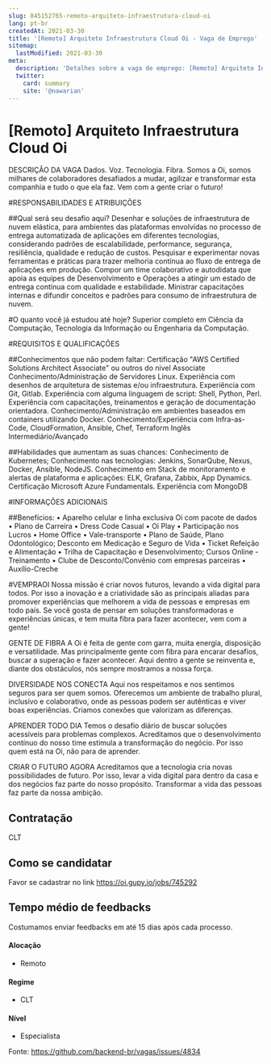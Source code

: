 ```yaml
---
slug: 845152765-remoto-arquiteto-infraestrutura-cloud-oi
lang: pt-br
createdAt: 2021-03-30
title: '[Remoto] Arquiteto Infraestrutura Cloud Oi - Vaga de Emprego'
sitemap:
  lastModified: 2021-03-30
meta:
  description: 'Detalhes sobre a vaga de emprego: [Remoto] Arquiteto Infraestrutura Cloud Oi'
  twitter:
    card: summary
    site: '@nawarian'
---
```


# [Remoto] Arquiteto Infraestrutura Cloud Oi

DESCRIÇÃO DA VAGA
Dados. Voz. Tecnologia. Fibra. Somos a Oi, somos milhares de colaboradores desafiados a mudar, agilizar e transformar esta companhia e tudo o que ela faz. Vem com a gente criar o futuro!

#RESPONSABILIDADES E ATRIBUIÇÕES

##Qual será seu desafio aqui?
Desenhar e soluções de infraestrutura de nuvem elástica, para ambientes das plataformas envolvidas no processo de entrega automatizada de aplicações em diferentes tecnologias, considerando padrões de escalabilidade, performance, segurança, resiliência, qualidade e redução de custos.
Pesquisar e experimentar novas ferramentas e práticas para trazer melhoria contínua ao fluxo de entrega de aplicações em produção.
Compor um time colaborativo e autodidata que apoia as equipes de Desenvolvimento e Operações a atingir um estado de entrega contínua com qualidade e estabilidade.
Ministrar capacitações internas e difundir conceitos e padrões para consumo de infraestrutura de nuvem.
 

#O quanto você já estudou até hoje?
Superior completo em Ciência da Computação, Tecnologia da Informação ou Engenharia da Computação.

#REQUISITOS E QUALIFICAÇÕES

##Conhecimentos que não podem faltar:
Certificação "AWS Certified Solutions Architect Associate" ou outros do nivel Associate
Conhecimento/Administração de Servidores Linux.
Experiência com desenhos de arquitetura de sistemas e/ou infraestrutura.
Experiência com Git, Gitlab.
Experiência com alguma linguagem de script: Shell, Python, Perl.
Experiência com capacitações, treinamentos e geração de documentação orientadora.
Conhecimento/Administração em ambientes baseados em containers utilizando Docker.
Conhecimento/Experiência com Infra-as-Code, CloudFormation, Ansible, Chef, Terraform
Inglês Intermediário/Avançado
 

##Habilidades que aumentam as suas chances:
 Conhecimento de Kubernetes;
Conhecimento nas tecnologias: Jenkins, SonarQube, Nexus, Docker, Ansible, NodeJS.
Conhecimento em Stack de monitoramento e alertas de plataforma e aplicações: ELK, Grafana, Zabbix, App Dynamics.
Certificação Microsoft Azure Fundamentals.
Experiência com MongoDB

#INFORMAÇÕES ADICIONAIS

##Benefícios:
•             Aparelho celular e linha exclusiva Oi com pacote de dados
•             Plano de Carreira
•             Dress Code Casual
•             Oi Play
•             Participação nos Lucros
•             Home Office
•             Vale-transporte
•             Plano de Saúde, Plano Odontológico; Desconto em Medicação e Seguro de Vida
•             Ticket Refeição e Alimentação
•             Trilha de Capacitação e Desenvolvimento; Cursos Online - Treinamento
•             Clube de Desconto/Convênio com empresas parceiras
•             Auxílio-Creche

#VEMPRAOI
Nossa missão é criar novos futuros, levando a vida digital para todos. Por isso a inovação e a criatividade são as principais aliadas para promover experiências que melhorem a vida de pessoas e empresas em todo país. Se você gosta de pensar em soluções transformadoras e experiências únicas, e tem muita fibra para fazer acontecer, vem com a gente!

GENTE DE FIBRA
A Oi é feita de gente com garra, muita energia, disposição e versatilidade. Mas principalmente gente com fibra para encarar desafios, buscar a superação e fazer acontecer. Aqui dentro a gente se reinventa e, diante dos obstáculos, nós sempre mostramos a nossa força.

DIVERSIDADE NOS CONECTA
Aqui nos respeitamos e nos sentimos seguros para ser quem somos. Oferecemos um ambiente de trabalho plural, inclusivo e colaborativo, onde as pessoas podem ser autênticas e viver boas experiências. Criamos conexões que valorizam as diferenças.

APRENDER TODO DIA
Temos o desafio diário de buscar soluções acessíveis para problemas complexos. Acreditamos que o desenvolvimento contínuo do nosso time estimula a transformação do negócio. Por isso quem está na Oi, não para de aprender. 

CRIAR O FUTURO AGORA
Acreditamos que a tecnologia cria novas possibilidades de futuro. Por isso, levar a vida digital para dentro da casa e dos negócios faz parte do nosso propósito. Transformar a vida das pessoas faz parte da nossa ambição.

## Contratação

CLT

## Como se candidatar

Favor se cadastrar no link https://oi.gupy.io/jobs/745292

## Tempo médio de feedbacks

Costumamos enviar feedbacks em até 15 dias após cada processo.


#### Alocação
- Remoto

#### Regime
- CLT


#### Nível
- Especialista




Fonte: https://github.com/backend-br/vagas/issues/4834